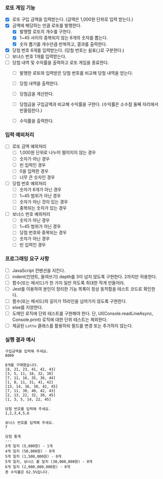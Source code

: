 ### 로또 게임 기능
- [x] 로또 구입 금액을 입력받는다. (금액은 1,000원 단위로 입력 받는다.)
- [x] 금액에 해당하는 만큼 로또를 발행한다.
  - [x] 발행할 로또의 개수를 구한다.
  - [x] 1~45 사이의 중복되지 않는 6개의 숫자를 뽑는다.
  - [x] 숫자 뽑기를 개수만큼 반복하고, 결과를 출력한다.
- [x] 당첨 번호 6개를 입력받는다. (당첨 번호는 쉼표(,)로 구분한다.)
- [ ] 보너스 번호 1개를 입력받는다.
- [ ] 당첨 내역 및 수익률을 출력하고 로또 게임을 종료한다.
  - [ ] 발행한 로또와 입력받은 당첨 번호를 비교해 당첨 내역을 얻는다.
  - [ ] 당첨 내역을 출력한다.
  - [ ] 당첨금을 계산한다.
  - [ ] 당첨금을 구입금액과 비교해 수익률을 구한다. (수익률은 소수점 둘째 자리에서 반올림한다.)
  - [ ] 수익률을 출력한다.


### 입력 예외처리
- [ ] 로또 금액 예외처리
  - [ ] 1,000원 단위로 나누어 떨어지지 않는 경우
  - [ ] 숫자가 아닌 경우
  - [ ] 빈 입력인 경우
  - [ ] 0을 입력한 경우
  - [ ] 너무 큰 숫자인 경우
- [ ] 당첨 번호 예외처리
  - [ ] 숫자가 6개가 아닌 경우
  - [ ] 1~45 범위가 아닌 경우
  - [ ] 숫자가 아닌 것이 있는 경우
  - [ ] 중복되는 숫자가 있는 경우
- [ ] 보너스 번호 예외처리
  - [ ] 숫자가 아닌 경우
  - [ ] 1~45 범위가 아닌 경우
  - [ ] 당첨 번호와 중복되는 경우
  - [ ] 숫자가 아닌 경우
  - [ ] 빈 입력인 경우
### 프로그래밍 요구 사항
- [ ] JavaScript 컨벤션을 지킨다.
- [ ] indent(인덴트, 들여쓰기) depth를 3이 넘지 않도록 구현한다. 2까지만 허용한다.
- [ ] 함수(또는 메서드)가 한 가지 일만 하도록 최대한 작게 만들어라.
- [ ] Jest를 이용하여 본인이 정리한 기능 목록이 정상 동작함을 테스트 코드로 확인한다.
- [ ] 함수(또는 메서드)의 길이가 15라인을 넘어가지 않도록 구현한다.
- [ ] else를 지양한다.
- [ ] 도메인 로직에 단위 테스트를 구현해야 한다. 단, UI(Console.readLineAsync, Console.print) 로직에 대한 단위 테스트는 제외한다.
- [ ] 제공된 `Lotto` 클래스를 활용하되 필드를 변경 또는 추가하지 않는다.
### 실행 결과 예시
```
구입금액을 입력해 주세요.
8000

8개를 구매했습니다.
[8, 21, 23, 41, 42, 43]
[3, 5, 11, 16, 32, 38]
[7, 11, 16, 35, 36, 44]
[1, 8, 11, 31, 41, 42]
[13, 14, 16, 38, 42, 45]
[7, 11, 30, 40, 42, 43]
[2, 13, 22, 32, 38, 45]
[1, 3, 5, 14, 22, 45]

당첨 번호를 입력해 주세요.
1,2,3,4,5,6

보너스 번호를 입력해 주세요.
7

당첨 통계
---
3개 일치 (5,000원) - 1개
4개 일치 (50,000원) - 0개
5개 일치 (1,500,000원) - 0개
5개 일치, 보너스 볼 일치 (30,000,000원) - 0개
6개 일치 (2,000,000,000원) - 0개
총 수익률은 62.5%입니다.
```
